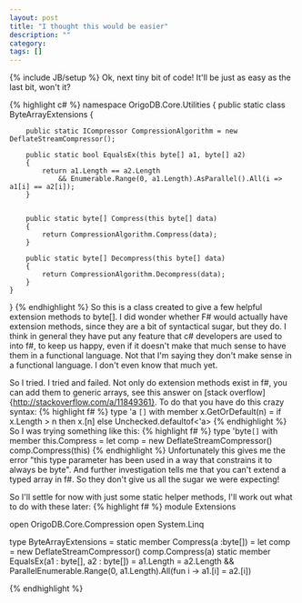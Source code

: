```yaml
---
layout: post
title: "I thought this would be easier"
description: ""
category:
tags: []
---
```

{% include JB/setup %}
Ok, next tiny bit of code! It'll be just as easy as the last bit, won't it?

{% highlight c# %}
namespace OrigoDB.Core.Utilities
{
    public static class ByteArrayExtensions
	{

	    public static ICompressor CompressionAlgorithm = new DeflateStreamCompressor();

		public static bool EqualsEx(this byte[] a1, byte[] a2)
		{
			return a1.Length == a2.Length
                && Enumerable.Range(0, a1.Length).AsParallel().All(i => a1[i] == a2[i]);
		}


        public static byte[] Compress(this byte[] data)
        {
            return CompressionAlgorithm.Compress(data);
        }

        public static byte[] Decompress(this byte[] data)
        {
            return CompressionAlgorithm.Decompress(data);
        }
	}
}
{% endhighlight %}
So this is a class created to give a few helpful extension methods to byte[]. I did wonder whether F# would actually have extension methods, since they are a bit of syntactical sugar, but they do. I think in general they have put any feature that c# developers are used to into f#, to keep us happy, even if it doesn't make that much sense to have them in a functional language. Not that I'm saying they don't make sense in a functional language. I don't even know that much yet.

So I tried. I tried and failed. Not only do extension methods exist in f#, you can add them to generic arrays, see this answer on [stack overflow]{http://stackoverflow.com/a/11849361}. To do that you have do this crazy syntax:
{% highlight f# %}
type 'a ``[]`` with
  member x.GetOrDefault(n) =
    if x.Length > n then x.[n]
    else Unchecked.defaultof<'a>
{% endhighlight %}
So I was trying something like this:
{% highlight f# %}
type 'byte``[]`` with
    member this.Compress =
        let comp = new DeflateStreamCompressor()
        comp.Compress(this)
{% endhighlight %}
Unfortunately this gives me the error "this type parameter has been used in a way that constrains it to always be byte". And further investigation tells me that you can't extend a typed array in f#. So they don't give us all the sugar we were expecting!

So I'll settle for now with just some static helper methods, I'll work out what to do with these later:
{% highlight f# %}
module Extensions

open OrigoDB.Core.Compression
open System.Linq

type ByteArrayExtensions =
    static member Compress(a :byte[]) =
        let comp = new DeflateStreamCompressor()
        comp.Compress(a)
    static member EqualsEx(a1 : byte[], a2 : byte[]) =
        a1.Length = a2.Length && ParallelEnumerable.Range(0, a1.Length).All(fun i -> a1.[i] = a2.[i])

{% endhighlight %}
